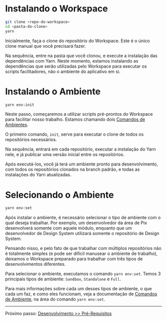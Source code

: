 # Instalando o Workspace

```sh
git clone <repo-do-workspace>
cd <pasta-do-clone>
yarn
```

Inicialmente, faça o clone do repositório do Workspace. Este é o único clone manual que você precisará fazer.

Na sequência, entre na pasta que você clonou, e execute a instalação das dependências com Yarn. Neste momento, estamos instalando as dependências que serão utilizadas pelo Workspace para executar os scripts facilitadores, não o ambiente do aplicativo em si.

# Instalando o Ambiente

```sh
yarn env:init
```

Neste passo, começaremos a utilizar scripts pré-prontos do Workspace para facilitar nosso trabalho. Estamos chamando dois [Comandos de Ambientes](../commands/env.md).

O primeiro comando, `init`, serve para executar o clone de todos os repositórios necessários.

Na sequência, entrará em cada repositório, executar a instalação do Yarn nele, e já publicar uma versão inicial entre os repositórios.

Após executá-los, você já terá um ambiente pronto para desenvolvimento, com todos os repositórios clonados na branch padrão, e todas as instalações do Yarn atualizadas.

# Selecionando o Ambiente

```sh
yarn env:set
```

Após instalar o ambiente, é necessário selecionar o tipo de ambiente com o qual deseja trabalhar. Por exemplo, um desenvolvedor da área de Pix desenvolverá somente com aquele módulo, enquanto que um desenvolvedor de Design System utilizará somente o repositório de Design System.

Pensando nisso, e pelo fato de que trabalhar com múltiplos repositórios não é totalmente simples (e pode ser difícil manusear o ambiente de trabalho), deixamos o Workspace preparado para trabalhar com três tipos de desenvolvimentos diferentes.

Para selecionar o ambiente, executamos o comando `yarn env:set`. Temos 3 principais tipos de ambiente: `Sandbox`, `Standalone` e `Full`.

Para mais informações sobre cada um desses tipos de ambiente, o que cada um faz, e como eles funcionam, veja a documentação de [Comandos de Ambiente](../commands/env.md), na área do comando `yarn env:set`.

---

Próximo passo: [Desenvolvimento >> Pré-Requisitos](../development/general/prerequisites.md)

